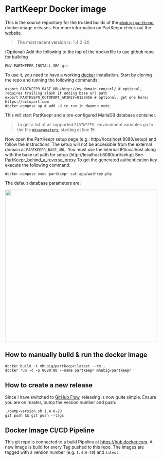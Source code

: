 # PartKeepr Docker image

This is the source repository for the trusted builds of the [`mhubig/partkeepr`][0]
docker image releases. For more information on PartKeepr check out the [website][1].

> The most recent version is: 1.4.0-20

(Optional) Add the following to the top of the dockerfile to use github repo for building
```
ENV PARTKEEPR_INSTALL_SRC git
```

To use it, you need to have a working [docker][2] installation. Start by cloning the
repo and running the following commands:

```shell
export PARTKEEPR_BASE_URL=http://my.domain.com/url/ # optional, requires trailing slash if adding base url path
export PARTKEEPR_OCTOPART_APIKEY=0123456 # optional, get one here: https://octopart.com
docker-compose up # add -d to run in daemon mode
```

This will start PartKeepr and a pre-configured MariaDB database container.

> To get a list of all supported `PARTKEEPR_` environment variables go to the file
> [`mkparameters`][3], starting at line 15.

Now open the PartKeepr setup page (e.g.: http://localhost:8080/setup) and follow the
instructions. The setup will not be accessible from the external domain at `PARTKEEPR_BASE_URL`.
You must use the internal IP/localhost along with the base url path for setup (http://localhost:8080/url/setup) See [PartKeepr_behind_a_reverse_proxy](https://wiki.partkeepr.org/wiki/KB00008:PartKeepr_behind_a_reverse_proxy)
To get the generated authentication key execute the following command:

```shell
docker-compose exec partkeepr cat app/authkey.php
```

The default database parameters are:

<img src="https://raw.githubusercontent.com/mhubig/docker-partkeepr/master/setupdb.png" width="500">


## How to manually build & run the docker image

```shell
docker build -t mhubig/partkeepr:latest --rm .
docker run -d -p 8080:80 --name partkeepr mhubig/partkeepr
```

## How to create a new release

Since I have switched to [GitHub Flow][4], releasing is now quite simple.
Ensure you are on master, bump the version number and push:

```shell
./bump-version.sh 1.4.0-20
git push && git push --tags
```

## Docker Image CI/CD Pipeline

This git repo is connected to a build Pipeline at https://hub.docker.com. A new
Image is build for every Tag pushed to this repo. The images are tagged with a
version number (e.g. `1.4.0-20`) and `latest`.

[0]: https://hub.docker.com/r/mhubig/partkeepr/
[1]: http://www.partkeepr.org
[2]: https://www.docker.com
[3]: https://github.com/mhubig/docker-partkeepr/blob/master/mkparameters#L15
[4]: https://guides.github.com/introduction/flow/
